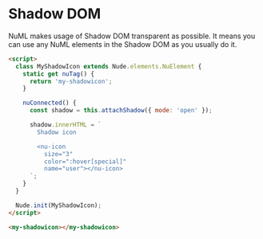 # Shadow DOM

NuML makes usage of Shadow DOM transparent as possible. It means you can use any NuML elements in the Shadow DOM as you usually do it.

```html
<script>
  class MyShadowIcon extends Nude.elements.NuElement {
    static get nuTag() {
      return 'my-shadowicon';
    }

    nuConnected() {
      const shadow = this.attachShadow({ mode: 'open' });

      shadow.innerHTML = `
        Shadow icon

        <nu-icon
          size="3"
          color=":hover[special]"
		  name="user"></nu-icon>
	  `;
    }
  }

  Nude.init(MyShadowIcon);
</script>

<my-shadowicon></my-shadowicon>
```
